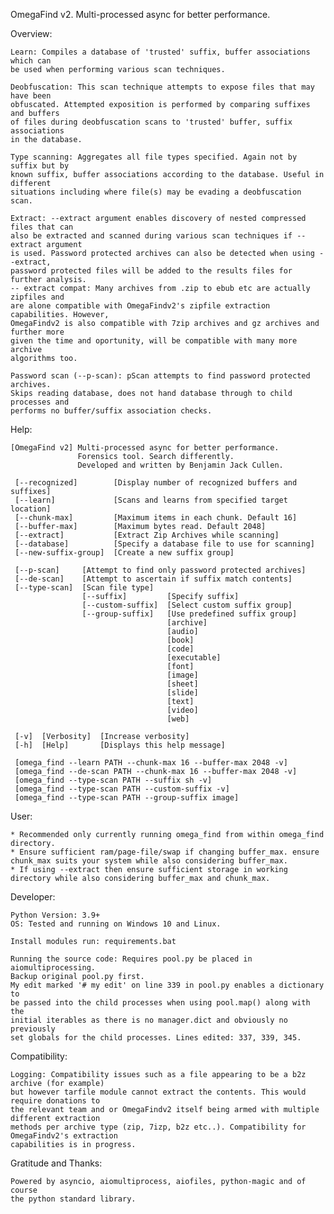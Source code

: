 OmegaFind v2. Multi-processed async for better performance.


Overview:

    Learn: Compiles a database of 'trusted' suffix, buffer associations which can
    be used when performing various scan techniques.

    Deobfuscation: This scan technique attempts to expose files that may have been
    obfuscated. Attempted exposition is performed by comparing suffixes and buffers
    of files during deobfuscation scans to 'trusted' buffer, suffix associations
    in the database.

    Type scanning: Aggregates all file types specified. Again not by suffix but by
    known suffix, buffer associations according to the database. Useful in different
    situations including where file(s) may be evading a deobfuscation scan.

    Extract: --extract argument enables discovery of nested compressed files that can
    also be extracted and scanned during various scan techniques if --extract argument
    is used. Password protected archives can also be detected when using --extract,
    password protected files will be added to the results files for further analysis.
    -- extract compat: Many archives from .zip to ebub etc are actually zipfiles and
    are alone compatible with OmegaFindv2's zipfile extraction capabilities. However,
    OmegaFindv2 is also compatible with 7zip archives and gz archives and further more
    given the time and oportunity, will be compatible with many more archive
    algorithms too.

    Password scan (--p-scan): pScan attempts to find password protected archives.
    Skips reading database, does not hand database through to child processes and
    performs no buffer/suffix association checks.
 

Help:

    [OmegaFind v2] Multi-processed async for better performance.
                   Forensics tool. Search differently.
                   Developed and written by Benjamin Jack Cullen.
    
     [--recognized]        [Display number of recognized buffers and suffixes]
     [--learn]             [Scans and learns from specified target location]
     [--chunk-max]         [Maximum items in each chunk. Default 16]
     [--buffer-max]        [Maximum bytes read. Default 2048]
     [--extract]           [Extract Zip Archives while scanning]
     [--database]          [Specify a database file to use for scanning]
     [--new-suffix-group]  [Create a new suffix group]
    
     [--p-scan]     [Attempt to find only password protected archives]
     [--de-scan]    [Attempt to ascertain if suffix match contents]
     [--type-scan]  [Scan file type]
                    [--suffix]         [Specify suffix]
                    [--custom-suffix]  [Select custom suffix group]
                    [--group-suffix]   [Use predefined suffix group]
                                       [archive]
                                       [audio]
                                       [book]
                                       [code]
                                       [executable]
                                       [font]
                                       [image]
                                       [sheet]
                                       [slide]
                                       [text]
                                       [video]
                                       [web]
    
     [-v]  [Verbosity]  [Increase verbosity]
     [-h]  [Help]       [Displays this help message]
    
     [omega_find --learn PATH --chunk-max 16 --buffer-max 2048 -v]
     [omega_find --de-scan PATH --chunk-max 16 --buffer-max 2048 -v]
     [omega_find --type-scan PATH --suffix sh -v]
     [omega_find --type-scan PATH --custom-suffix -v]
     [omega_find --type-scan PATH --group-suffix image]


User:

    * Recommended only currently running omega_find from within omega_find directory.
    * Ensure sufficient ram/page-file/swap if changing buffer_max. ensure chunk_max suits your system while also considering buffer_max.
    * If using --extract then ensure sufficient storage in working directory while also considering buffer_max and chunk_max.


Developer:

    Python Version: 3.9+
    OS: Tested and running on Windows 10 and Linux.

    Install modules run: requirements.bat
    
    Running the source code: Requires pool.py be placed in aiomultiprocessing.
    Backup original pool.py first.
    My edit marked '# my edit' on line 339 in pool.py enables a dictionary to
    be passed into the child processes when using pool.map() along with the
    initial iterables as there is no manager.dict and obviously no previously
    set globals for the child processes. Lines edited: 337, 339, 345.


Compatibility:
    
    Logging: Compatibility issues such as a file appearing to be a b2z archive (for example)
    but however tarfile module cannot extract the contents. This would require donations to
    the relevant team and or OmegaFindv2 itself being armed with multiple different extraction
    methods per archive type (zip, 7izp, b2z etc..). Compatibility for OmegaFindv2's extraction
    capabilities is in progress. 


Gratitude and Thanks:

    Powered by asyncio, aiomultiprocess, aiofiles, python-magic and of course
    the python standard library.
